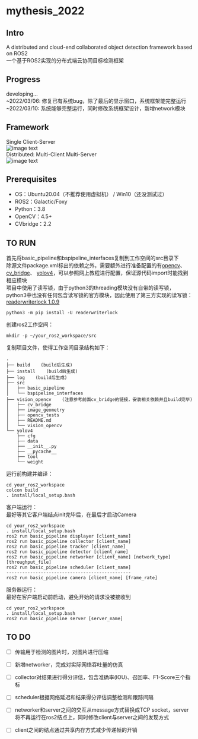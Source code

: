 # mythesis_2022  

## Intro  
A distributed and cloud-end collaborated object detection framework based on ROS2  
一个基于ROS2实现的分布式端云协同目标检测框架  

## Progress  
developing...  
~2022/03/06: 修复已有系统bug，除了最后的显示窗口，系统框架能完整运行  
~2022/03/10: 系统能够完整运行，同时修改系统框架设计，新增network模块  

## Framework    
Single Client-Server  
![image text](https://github.com/sysu18364109/mythesis_2022/blob/main/pic1.png)  
Distributed: Multi-Client Multi-Server  
![image text](https://github.com/sysu18364109/mythesis_2022/blob/main/pic2.png)  

## Prerequisites
* OS：Ubuntu20.04（不推荐使用虚拟机） / Win10（还没测试过）  
* ROS2：Galactic/Foxy  
* Python：3.8  
* OpenCV：4.5+  
* CVbridge：2.2  

## TO RUN  
首先将basic_pipeline和bspipeline_interfaces复制到工作空间的src目录下  
除源文件package.xml标出的依赖之外，需要额外进行准备配置的有[opencv](https://docs.opencv.org/4.x/index.html)、 [cv_bridge](https://github.com/ros-perception/vision_opencv/tree/ros2/cv_bridge)、 [yolov4](https://github.com/Tianxiaomo/pytorch-YOLOv4)，可以参照网上教程进行配置，保证源代码import时能找到相应模块  
项目中使用了读写锁，由于python3的threading模块没有自带的读写锁，python3中也没有任何包含读写锁的官方模块，因此使用了第三方实现的读写锁：[readerwriterlock 1.0.9](https://pypi.org/project/readerwriterlock/)
```
python3 -m pip install -U readerwriterlock
```
创建ros2工作空间：
```
mkdir -p ~/your_ros2_workspace/src
```
复制项目文件，使得工作空间目录结构如下：
```
.
├── build    (build后生成)
├── install    (build后生成)
├── log    (build后生成)
├── src
│   ├── basic_pipeline
│   └── bspipeline_interfaces
├── vision_opencv    (注意参考前面cv_bridge的链接，安装相关依赖并且build完毕)
│   ├── cv_bridge
│   ├── image_geometry
│   ├── opencv_tests
│   ├── README.md
│   └── vision_opencv
└── yolov4
    ├── cfg
    ├── data
    ├── __init__.py
    ├── __pycache__
    ├── tool
    └── weight
```
运行前构建并编译：  
```
cd your_ros2_workspace
colcon build
. install/local_setup.bash
```
客户端运行：  
最好等其它客户端结点init完毕后，在最后才启动Camera  
```
cd your_ros2_workspace
. install/local_setup.bash
ros2 run basic_pipeline displayer [client_name]
ros2 run basic_pipeline collector [client_name]
ros2 run basic_pipeline tracker [client_name]
ros2 run basic_pipeline detector [client_name]
ros2 run basic_pipeline networker [client_name] [network_type] [throughput_file]
ros2 run basic_pipeline scheduler [client_name]
-----------------------------------------------
ros2 run basic_pipeline camera [client_name] [frame_rate]
```
服务器运行：  
最好在客户端启动前启动，避免开始的请求没被接收到  
```
cd your_ros2_workspace
. install/local_setup.bash
ros2 run basic_pipeline server [server_name]
```  

## TO DO  
- [ ] 传输用于检测的图片时，对图片进行压缩  
- [ ] 新增networker，完成对实际网络吞吐量的仿真  
- [ ] collector对结果进行得分评估，包含准确率(IOU)、召回率、F1-Score三个指标  
- [ ] scheduler根据网络延迟和结果得分评估调整检测和跟踪间隔  
- [ ] networker和server之间的交互从message方式替换成TCP socket，server将不再运行在ros2结点上，同时修改client与server之间的发现方式  
- [ ] client之间的结点通过共享内存方式减少传递帧的开销  

